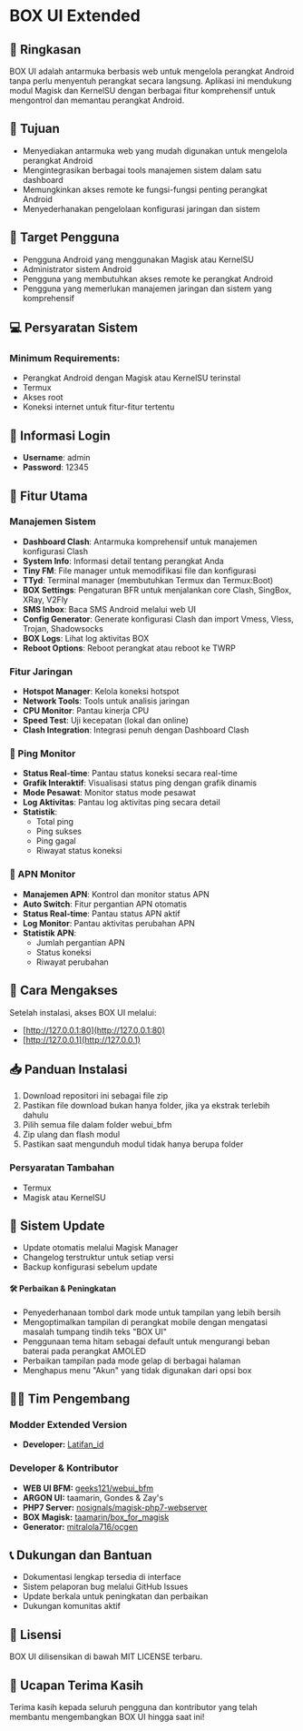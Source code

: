 # BOX UI Extended

## 🌟 Ringkasan
BOX UI adalah antarmuka berbasis web untuk mengelola perangkat Android tanpa perlu menyentuh perangkat secara langsung. Aplikasi ini mendukung modul Magisk dan KernelSU dengan berbagai fitur komprehensif untuk mengontrol dan memantau perangkat Android.

## 🎯 Tujuan
- Menyediakan antarmuka web yang mudah digunakan untuk mengelola perangkat Android
- Mengintegrasikan berbagai tools manajemen sistem dalam satu dashboard
- Memungkinkan akses remote ke fungsi-fungsi penting perangkat Android
- Menyederhanakan pengelolaan konfigurasi jaringan dan sistem

## 👥 Target Pengguna
- Pengguna Android yang menggunakan Magisk atau KernelSU
- Administrator sistem Android
- Pengguna yang membutuhkan akses remote ke perangkat Android
- Pengguna yang memerlukan manajemen jaringan dan sistem yang komprehensif

## 💻 Persyaratan Sistem
### Minimum Requirements:
- Perangkat Android dengan Magisk atau KernelSU terinstal
- Termux
- Akses root
- Koneksi internet untuk fitur-fitur tertentu

## 🔐 Informasi Login
- **Username**: admin
- **Password**: 12345

## 🚀 Fitur Utama

### Manajemen Sistem
- **Dashboard Clash**: Antarmuka komprehensif untuk manajemen konfigurasi Clash
- **System Info**: Informasi detail tentang perangkat Anda
- **Tiny FM**: File manager untuk memodifikasi file dan konfigurasi
- **TTyd**: Terminal manager (membutuhkan Termux dan Termux:Boot)
- **BOX Settings**: Pengaturan BFR untuk menjalankan core Clash, SingBox, XRay, V2Fly
- **SMS Inbox**: Baca SMS Android melalui web UI
- **Config Generator**: Generate konfigurasi Clash dan import Vmess, Vless, Trojan, Shadowsocks
- **BOX Logs**: Lihat log aktivitas BOX
- **Reboot Options**: Reboot perangkat atau reboot ke TWRP

### Fitur Jaringan
- **Hotspot Manager**: Kelola koneksi hotspot
- **Network Tools**: Tools untuk analisis jaringan
- **CPU Monitor**: Pantau kinerja CPU
- **Speed Test**: Uji kecepatan (lokal dan online)
- **Clash Integration**: Integrasi penuh dengan Dashboard Clash

### 📡 Ping Monitor
- **Status Real-time**: Pantau status koneksi secara real-time
- **Grafik Interaktif**: Visualisasi status ping dengan grafik dinamis
- **Mode Pesawat**: Monitor status mode pesawat
- **Log Aktivitas**: Pantau log aktivitas ping secara detail
- **Statistik**: 
  - Total ping
  - Ping sukses
  - Ping gagal
  - Riwayat status koneksi

### 📱 APN Monitor
- **Manajemen APN**: Kontrol dan monitor status APN
- **Auto Switch**: Fitur pergantian APN otomatis
- **Status Real-time**: Pantau status APN aktif
- **Log Monitor**: Pantau aktivitas perubahan APN
- **Statistik APN**:
  - Jumlah pergantian APN
  - Status koneksi
  - Riwayat perubahan

## 📱 Cara Mengakses
Setelah instalasi, akses BOX UI melalui:
- [http://127.0.0.1:80](http://127.0.0.1:80)
- [http://127.0.0.1](http://127.0.0.1)

## 📥 Panduan Instalasi
1. Download repositori ini sebagai file zip
2. Pastikan file download bukan hanya folder, jika ya ekstrak terlebih dahulu
3. Pilih semua file dalam folder webui_bfm
4. Zip ulang dan flash modul
5. Pastikan saat mengunduh modul tidak hanya berupa folder

### Persyaratan Tambahan
- Termux
- Magisk atau KernelSU

## 🔄 Sistem Update
- Update otomatis melalui Magisk Manager
- Changelog terstruktur untuk setiap versi
- Backup konfigurasi sebelum update

#### 🛠️ Perbaikan & Peningkatan
- Penyederhanaan tombol dark mode untuk tampilan yang lebih bersih
- Mengoptimalkan tampilan di perangkat mobile dengan mengatasi masalah tumpang tindih teks "BOX UI"
- Penggunaan tema hitam sebagai default untuk mengurangi beban baterai pada perangkat AMOLED
- Perbaikan tampilan pada mode gelap di berbagai halaman
- Menghapus menu "Akun" yang tidak digunakan dari opsi box

## 👨‍💻 Tim Pengembang

### Modder Extended Version
- **Developer:** [Latifan_id](https://github.com/latifangren)

### Developer & Kontributor
- **WEB UI BFM:** [geeks121/webui_bfm](https://github.com/geeks121/webui_bfm)
- **ARGON UI:** taamarin, Gondes & Zay's
- **PHP7 Server:** [nosignals/magisk-php7-webserver](https://github.com/nosignals/magisk-php7-webserver)
- **BOX Magisk:** [taamarin/box_for_magisk](https://github.com/taamarin/box_for_magisk)
- **Generator:** [mitralola716/ocgen](https://github.com/mitralola716/ocgen)

## 📞 Dukungan dan Bantuan
- Dokumentasi lengkap tersedia di interface
- Sistem pelaporan bug melalui GitHub Issues
- Update berkala untuk peningkatan dan perbaikan
- Dukungan komunitas aktif

## 📄 Lisensi
BOX UI dilisensikan di bawah MIT LICENSE terbaru.

## 💝 Ucapan Terima Kasih
Terima kasih kepada seluruh pengguna dan kontributor yang telah membantu mengembangkan BOX UI hingga saat ini!
